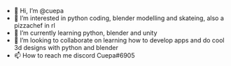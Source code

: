 - 👋 Hi, I’m @cuepa
- 👀 I’m interested in python coding, blender modelling and skateing, also a pizzachef in rl
- 🌱 I’m currently learning python, blender and unity
- 💞️ I’m looking to collaborate on learning how to develop apps and do cool 3d designs with python and blender
- 📫 How to reach me discord Cuepa#6905

<!---
cuepa/cuepa is a ✨ special ✨ repository because its `README.md` (this file) appears on your GitHub profile.
You can click the Preview link to take a look at your changes.
--->
